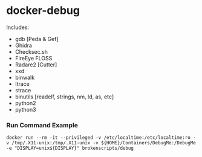 # docker-debug
Includes:
- gdb [Peda & Gef]  
- Ghidra
- Checksec.sh
- FireEye FLOSS
- Radare2 [Cutter]
- xxd  
- binwalk
- ltrace
- strace
- binutils [readelf, strings, nm, ld, as, etc]
- python2
- python3

### Run Command Example
```docker run --rm -it --privileged -v /etc/localtime:/etc/localtime:ro -v /tmp/.X11-unix:/tmp/.X11-unix -v ${HOME}/Containers/DebugMe:/DebugMe -e "DISPLAY=unix${DISPLAY}" brokenscripts/debug```
